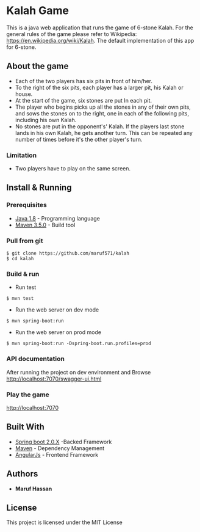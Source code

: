 # Kalah Game
This is a java web application that runs the game of 6-stone Kalah. 
For the general rules of the game please refer to Wikipedia: https://en.wikipedia.org/wiki/Kalah.
The default implementation of this app for 6-stone. 

## About the game
* Each of the two players has six pits in front of him/her. 
* To the right of the six pits, each player has a larger pit, his Kalah or house.
* At the start of the game, six stones are put In each pit.
* The player who begins picks up all the stones in any of their own pits, and sows the stones on to the right, one in each of the following pits, including his own Kalah. 
* No stones are put in the opponent's' Kalah. If the players last stone lands in his own Kalah, he gets another turn. This can be repeated any number of times before it's the other player's turn.

### Limitation
* Two players have to play on the same screen. 

## Install & Running
 
### Prerequisites
* [Java 1.8](http://www.oracle.com/technetwork/java/javase/downloads/index.html)  - Programming language
* [Maven 3.5.0](https://maven.apache.org/download.cgi) - Build tool


### Pull from git 
```
$ git clone https://github.com/maruf571/kalah
$ cd kalah
```

### Build & run 

* Run test
```
$ mvn test
```

* Run the web server on dev mode
```
$ mvn spring-boot:run
```

* Run the web server on prod mode
```
$ mvn spring-boot:run -Dspring-boot.run.profiles=prod
```

### API documentation
After running the project on dev environment and Browse
[http://localhost:7070/swagger-ui.html](http://localhost:7070/swagger-ui.html)

### Play the game
[http://localhost:7070](http://localhost:7070)


## Built With
* [Spring boot 2.0.X](https://projects.spring.io/spring-boot/) -Backed Framework
* [Maven](https://maven.apache.org/) - Dependency Management
* [AngularJs](https://angularjs.org/) - Frontend Framework

## Authors

* **Maruf Hassan**

## License

This project is licensed under the MIT License

